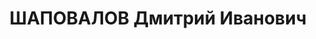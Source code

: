 ---
title: ШАПОВАЛОВ Дмитрий Иванович
description: "Звание: 22.03.1936 - ст. лейтенант ГБ (Азово-Черноморский край). \n\
  \  сотр. УНКВД Азово-Черноморского края. \n  Осужден 14.12.1937 ВК ВС СССР, ВМН.\
  \ Расстрелян 14.12.1937."
---